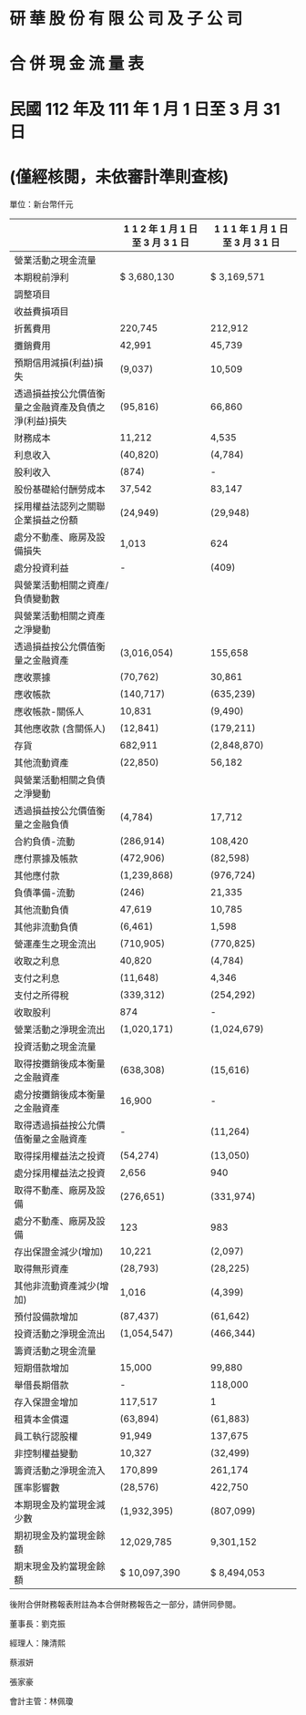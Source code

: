 # 研 華 股 份 有 限 公 司 及 子 公 司

# 合 併 現 金 流 量 表

# 民國 112 年及 111 年 1 月 1 日至 3 月 31 日

# (僅經核閱，未依審計準則查核)

單位：新台幣仟元

| |1 1 2 年 1 月 1 日至 3 月 3 1 日|1 1 1 年 1 月 1 日至 3 月 3 1 日|
|---|---|---|
|營業活動之現金流量| | |
|本期稅前淨利|$ 3,680,130|$ 3,169,571|
|調整項目| | |
|收益費損項目| | |
|折舊費用|220,745|212,912|
|攤銷費用|42,991|45,739|
|預期信用減損(利益)損失|(9,037)|10,509|
|透過損益按公允價值衡量之金融資產及負債之淨(利益)損失|(95,816)|66,860|
|財務成本|11,212|4,535|
|利息收入|(40,820)|(4,784)|
|股利收入|(874)|-|
|股份基礎給付酬勞成本|37,542|83,147|
|採用權益法認列之關聯企業損益之份額|(24,949)|(29,948)|
|處分不動產、廠房及設備損失|1,013|624|
|處分投資利益|-|(409)|
|與營業活動相關之資產/負債變動數| | |
|與營業活動相關之資產之淨變動| | |
|透過損益按公允價值衡量之金融資產|(3,016,054)|155,658|
|應收票據|(70,762)|30,861|
|應收帳款|(140,717)|(635,239)|
|應收帳款-關係人|10,831|(9,490)|
|其他應收款 (含關係人)|(12,841)|(179,211)|
|存貨|682,911|(2,848,870)|
|其他流動資產|(22,850)|56,182|
|與營業活動相關之負債之淨變動| | |
|透過損益按公允價值衡量之金融負債|(4,784)|17,712|
|合約負債-流動|(286,914)|108,420|
|應付票據及帳款|(472,906)|(82,598)|
|其他應付款|(1,239,868)|(976,724)|
|負債準備-流動|(246)|21,335|
|其他流動負債|47,619|10,785|
|其他非流動負債|(6,461)|1,598|
|營運產生之現金流出|(710,905)|(770,825)|
|收取之利息|40,820|(4,784)|
|支付之利息|(11,648)|4,346|
|支付之所得稅|(339,312)|(254,292)|
|收取股利|874|-|
|營業活動之淨現金流出|(1,020,171)|(1,024,679)|
|投資活動之現金流量| | |
|取得按攤銷後成本衡量之金融資產|(638,308)|(15,616)|
|處分按攤銷後成本衡量之金融資產|16,900|-|
|取得透過損益按公允價值衡量之金融資產|-|(11,264)|
|取得採用權益法之投資|(54,274)|(13,050)|
|處分採用權益法之投資|2,656|940|
|取得不動產、廠房及設備|(276,651)|(331,974)|
|處分不動產、廠房及設備|123|983|
|存出保證金減少(增加)|10,221|(2,097)|
|取得無形資產|(28,793)|(28,225)|
|其他非流動資產減少(增加)|1,016|(4,399)|
|預付設備款增加|(87,437)|(61,642)|
|投資活動之淨現金流出|(1,054,547)|(466,344)|
|籌資活動之現金流量| | |
|短期借款增加|15,000|99,880|
|舉借長期借款|-|118,000|
|存入保證金增加|117,517|1|
|租賃本金償還|(63,894)|(61,883)|
|員工執行認股權|91,949|137,675|
|非控制權益變動|10,327|(32,499)|
|籌資活動之淨現金流入|170,899|261,174|
|匯率影響數|(28,576)|422,750|
|本期現金及約當現金減少數|(1,932,395)|(807,099)|
|期初現金及約當現金餘額|12,029,785|9,301,152|
|期末現金及約當現金餘額|$ 10,097,390|$ 8,494,053|

後附合併財務報表附註為本合併財務報告之一部分，請併同參閱。

董事長：劉克振

經理人：陳清熙

蔡淑妍

張家豪

會計主管：林佩瓊